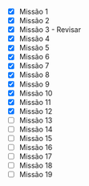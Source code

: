  - [x] Missão 1
 - [x] Missão 2
 - [x] Missão 3 - Revisar
 - [x] Missão 4
 - [x] Missão 5
 - [x] Missão 6
 - [x] Missão 7
 - [x] Missão 8
 - [x] Missão 9
 - [x] Missão 10
 - [x] Missão 11
 - [x] Missão 12
 - [ ] Missão 13
 - [ ] Missão 14
 - [ ] Missão 15
 - [ ] Missão 16
 - [ ] Missão 17
 - [ ] Missão 18
 - [ ] Missão 19
